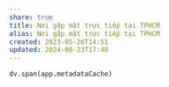 ```yaml
---
share: true
title: Nơi gặp mặt trực tiếp tại TPHCM
alias: Nơi gặp mặt trực tiếp tại TPHCM
created: 2023-05-26T14:51
updated: 2024-08-23T17:48
---
```

```dataviewjs
dv.span(app.metadataCache)
```